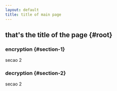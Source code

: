 ```yaml
---
layout: default
title: title of main page
---
```

## that's the title of the page {#root}

### encryption {#section-1}
secao 2
### decryption {#section-2}
secao 2
